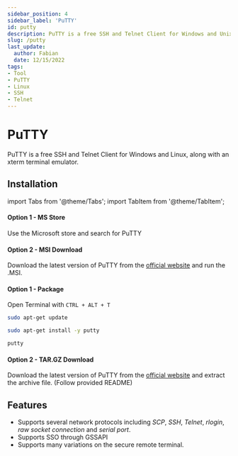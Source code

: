 ```yaml
---
sidebar_position: 4
sidebar_label: 'PuTTY'
id: putty
description: PuTTY is a free SSH and Telnet Client for Windows and Unix, along with an xterm terminal emulator.
slug: /putty
last_update:
  author: Fabian
  date: 12/15/2022
tags:
- Tool
- PuTTY
- Linux
- SSH
- Telnet
---
```


# PuTTY

PuTTY is a free SSH and Telnet Client for Windows and Linux, along with an xterm terminal emulator.

## Installation

import Tabs from '@theme/Tabs';
import TabItem from '@theme/TabItem';

<Tabs>
  <TabItem value="windows" label="Windows" default>

  #### Option 1 - MS Store
  Use the Microsoft store and search for PuTTY

  #### Option 2 - MSI Download

  Download the latest version of PuTTY from the [official website](https://www.chiark.greenend.org.uk/~sgtatham/putty/latest.html) and run the .MSI.

  </TabItem>
  <TabItem value="linux" label="Linux">

  #### Option 1 - Package

  Open Terminal with `CTRL + ALT + T`

  ```bash title="Update server"
  sudo apt-get update
  ```

  ```bash title="Install PuTTY"
  sudo apt-get install -y putty
  ```

  ```bash title="Run PuTTY"
  putty
  ```

  #### Option 2 - TAR.GZ Download

  Download the latest version of PuTTY from the [official website](https://www.chiark.greenend.org.uk/~sgtatham/putty/latest.html) and extract the archive file. (Follow provided README)
  </TabItem>
</Tabs>

## Features 

* Supports several network protocols including *SCP*, *SSH*, *Telnet*, *rlogin*, *raw socket connection* and *serial port*.
* Supports SSO through GSSAPI
* Supports many variations on the secure remote terminal.